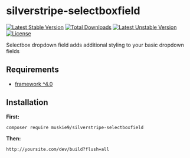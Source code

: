 # silverstripe-selectboxfield

[![Latest Stable Version](https://poser.pugx.org/muskie9/silverstripe-selectboxfield/v/stable)](https://packagist.org/packages/muskie9/silverstripe-selectboxfield) [![Total Downloads](https://poser.pugx.org/muskie9/silverstripe-selectboxfield/downloads)](https://packagist.org/packages/muskie9/silverstripe-selectboxfield) [![Latest Unstable Version](https://poser.pugx.org/muskie9/silverstripe-selectboxfield/v/unstable)](https://packagist.org/packages/muskie9/silverstripe-selectboxfield) [![License](https://poser.pugx.org/muskie9/silverstripe-selectboxfield/license)](https://packagist.org/packages/muskie9/silverstripe-selectboxfield)

Selectbox dropdown field adds additional styling to your basic dropdown fields

## Requirements

- [framework ^4.0](https://github.com/silverstripe/silverstripe-framework)

## Installation

**First:**

`composer require muskie9/silverstripe-selectboxfield`

**Then:**

`http://yoursite.com/dev/build?flush=all`
